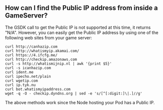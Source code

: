 ## How can I find the Public IP address from inside a GameServer?

The GSDK call to get the Public IP is not supported at this time, it returns "N/A". However, you can easily get the Public IP address by using one of the following web sites from your game server:

```
curl http://canhazip.com
curl http://whatismyip.akamai.com/
curl https://4.ifcfg.me/
curl http://checkip.amazonaws.com
curl -s http://whatismijnip.nl | awk '{print $5}'
curl -s icanhazip.com
curl ident.me
curl ipecho.net/plain
curl wgetip.com
curl ip.tyk.nu
curl bot.whatismyipaddress.com
wget -q -O - checkip.dyndns.org | sed -e 's/[^[:digit:]\|.]//g'
```

The above methods work since the Node hosting your Pod has a Public IP.